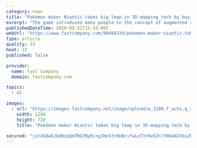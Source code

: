 ```yaml
---
category: news
title: "Pokémon maker Niantic takes big leap in 3D-mapping tech by buying 6D.ai startup"
excerpt: "The game introduced many people to the concept of augmented reality. Now Niantic is buying 6D.ai, a small company with a vaunted technology for mapping the digital world to the real world for AR developers. Niantic has been working on its own 3D-mapping technology, but the addition of 6D.ai’s technology and people could push its efforts far ..."
publishedDateTime: 2020-03-31T15:43:00Z
webUrl: "https://www.fastcompany.com/90484334/pokemon-maker-niantic-takes-big-leap-in-3d-mapping-tech-by-buying-6d-ai-startup"
type: article
quality: 33
heat: 33
published: false

provider:
  name: Fast Company
  domain: fastcompany.com

topics:
  - AI

images:
  - url: "https://images.fastcompany.net/image/upload/w_1280,f_auto,q_auto,fl_lossy/wp-cms/uploads/2020/03/p-1-embargo-until-331-at-9am-et-pokemon-maker-niantic-buys-ar-world-mapper-6dai.jpg"
    width: 1280
    height: 720
    title: "Pokémon maker Niantic takes big leap in 3D-mapping tech by buying 6D.ai startup"

secured: "jst4S8wEJQdNzpQmTRQ7NyRi+gJHnSfrHUNrifwLeT3+9v62Y/YN9aNIXbs2MGVkm7wMDk1tU02jphDxDRb+YvFbcMt343/gwXTP6MXcHYfRUTwEv4z4BFW+t6pGnF85c4Rv3WwDi6owwbfRayXhB2sZJQCAuBNwEiWznaz1XSKgJiJOTDVPi9Oo2gmP4VjFOEEdLqt5XbNiV6eZXCxPZI7jGRxJW27Qp90WzjOihBEGg3YSpYVfGQU+ns5uB0JoTePC3W7g/UnUyP2rvPGXnnpbQNolyz+nJW39+GvLe3XO/PdCsDGkLrxtU17ke9Fu;xyfeAvJBssFTn4l1j9NjBw=="
---
```


